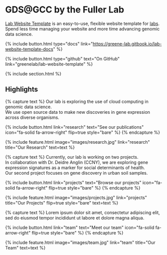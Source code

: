 ---
---

# GDS@GCC by the Fuller Lab

[Lab Website Template](https://github.com/greenelab/lab-website-template) is an easy-to-use, flexible website template for [labs](https://www.greenelab.com/).  
Spend less time managing your website and more time advancing genomic data science.

{%
  include button.html
  type="docs"
  link="https://greene-lab.gitbook.io/lab-website-template-docs"
%}

{%
  include button.html
  type="github"
  text="On GitHub"
  link="greenelab/lab-website-template"
%}

{% include section.html %}

## Highlights

{%
  capture text
%}
Our lab is exploring the use of cloud computing in genomic data science.  
We use open source data to make new discoveries in gene expression across diverse organisms.

{%
  include button.html
  link="research"
  text="See our publications"
  icon="fa-solid fa-arrow-right"
  flip=true
  style="bare"
%}
{%
  endcapture
%}

{%
  include feature.html
  image="images/research.jpg"
  link="research"
  title="Our Research"
  text=text
%}

{%
  capture text
%}
Currently, our lab is working on two projects.  
In collaboration with Dr. Deidre Anglin (CCNY), we are exploring gene expression signatures as a marker for social determinants of health.  
Our second project focuses on gene discovery in urban soil samples.

{%
  include button.html
  link="projects"
  text="Browse our projects"
  icon="fa-solid fa-arrow-right"
  flip=true
  style="bare"
%}
{%
  endcapture
%}

{%
  include feature.html
  image="images/projects.jpg"
  link="projects"
  title="Our Projects"
  flip=true
  style="bare"
  text=text
%}

{%
  capture text
%}
Lorem ipsum dolor sit amet, consectetur adipiscing elit, sed do eiusmod tempor incididunt ut labore et dolore magna aliqua.

{%
  include button.html
  link="team"
  text="Meet our team"
  icon="fa-solid fa-arrow-right"
  flip=true
  style="bare"
%}
{%
  endcapture
%}

{%
  include feature.html
  image="images/team.jpg"
  link="team"
  title="Our Team"
  text=text
%}
